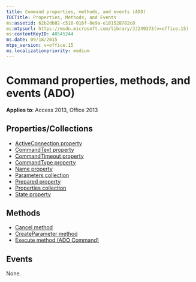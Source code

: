 ```yaml
---
title: Command properties, methods, and events (ADO)
TOCTitle: Properties, Methods, and Events
ms:assetid: 62b2db82-c518-016f-8e9a-e181528782c8
ms:mtpsurl: https://msdn.microsoft.com/library/JJ249373(v=office.15)
ms:contentKeyID: 48545244
ms.date: 09/18/2015
mtps_version: v=office.15
ms.localizationpriority: medium
---
```


# Command properties, methods, and events (ADO)


**Applies to**: Access 2013, Office 2013

## Properties/Collections

- [ActiveConnection property](activeconnection-property-ado.md)
- [CommandText property](commandtext-property-ado.md)
- [CommandTimeout property](commandtimeout-property-ado.md)
- [CommandType property](commandtype-property-ado.md)
- [Name property](name-property-ado.md)
- [Parameters collection](parameters-collection-ado.md)
- [Prepared property](prepared-property-ado.md)
- [Properties collection](properties-collection-ado.md)
- [State property](state-property-ado.md)

## Methods

- [Cancel method](cancel-method-ado.md)
- [CreateParameter method](createparameter-method-ado.md)
- [Execute method (ADO Command)](/office/vba/access/concepts/miscellaneous/execute-method-ado-command)

## Events

None.

